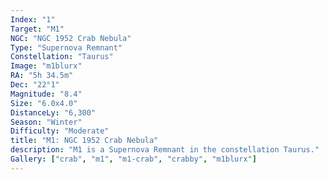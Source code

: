 ```yaml
---
Index: "1"
Target: "M1"
NGC: "NGC 1952 Crab Nebula"
Type: "Supernova Remnant"
Constellation: "Taurus"
Image: "m1blurx"
RA: "5h 34.5m"
Dec: "22°1"
Magnitude: "8.4"
Size: "6.0x4.0"
DistanceLy: "6,300"
Season: "Winter"
Difficulty: "Moderate"
title: "M1: NGC 1952 Crab Nebula"
description: "M1 is a Supernova Remnant in the constellation Taurus."
Gallery: ["crab", "m1", "m1-crab", "crabby", "m1blurx"]
---
```

